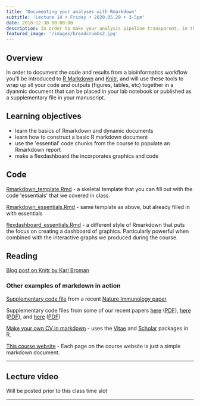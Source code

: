```yaml
---
title: 'Documenting your analyses with Rmarkdown'
subtitle: 'Lecture 14 • Friday • 2020.05.29 • 3-5pm'
date: 2018-12-30 00:00:00
description: In order to make your analysis pipeline transparent, in this class you'll use Rmarkdown and Knitr to wrap up all your code and outputs together in a dynamic document that can be placed in your lab notebook or published as a supplementary file in your manuscript.
featured_image: '/images/breadcrumbs2.jpg'
---
```


## Overview

In order to document the code and results from a bioinformatics workflow you'll be introduced to [R Markdown](http://rmarkdown.rstudio.com/) and [Knitr](http://yihui.name/knitr/), and will use these tools to wrap up all your code and outputs (figures, tables, etc) together in a dyanmic document that can be placed in your lab notebook or published as a supplementary file in your manuscript.

## Learning objectives

* learn the basics of Rmarkdown and dynamic documents
* learn how to construct a basic R markdown document
* use the 'essential' code chunks from the course to populate an Rmarkdown report
* make a flexdashboard the incorporates graphics and code

## Code

[Rmarkdown_template.Rmd](http://DIYtranscriptomics.github.io/Code/files/Rmarkdown_template.Rmd) - a skeletal template that you can fill out with the code 'essentials' that we covered in class.

[Rmarkdown_essentials.Rmd](http://DIYtranscriptomics.github.io/Code/files/Rmarkdown_essentials.Rmd) - same template as above, but already filled in with essentials

[flexdashboard_essentials.Rmd](http://DIYtranscriptomics.github.io/Code/files/flexdashboard_essentials.Rmd) - a different style of Rmarkdown that puts the focus on creating a dashboard of graphics.  Particularly powerful when combined with the interactive graphs we produced during the course.

## Reading

[Blog post on Knitr by Karl Broman](http://kbroman.org/knitr_knutshell/) 


### Other examples of markdown in action

[Supplementary code file](http://DIYtranscriptomics.github.io/Reading/files/supplementaryCode.pdf) from a recent [Nature Immunology paper](http://DIYtranscriptomics.github.io/Reading/files/singleCellTranscriptome.pdf) 

Supplementary code files from some of our recent papers [here](http://journals.plos.org/plospathogens/article?id=10.1371/journal.ppat.1005347) ([PDF](http://DIYtranscriptomics.github.io/Reading/files/trichinella_markdown.pdf)), [here](https://www.nature.com/articles/s41564-019-0539-x) ([PDF](http://DIYtranscriptomics.github.io/Reading/files/crypto_markdown.pdf)), and [here](https://stm.sciencemag.org/content/11/519/eaax4204) ([PDF](http://DIYtranscriptomics.github.io/Reading/files/leish_markdown.pdf))

[Make your own CV in markdown](https://github.com/dpbisme/CV_rmarkdown) - uses the [Vitae](https://github.com/ropenscilabs/vitae) and [Scholar](https://cran.r-project.org/web/packages/scholar/vignettes/scholar.html) packages in R. 

[This course website](https://github.com/DIYtranscriptomics/DIYtranscriptomics.github.io) - Each page on the course website is just a simple markdown document. 

---

## Lecture video

Will be posted prior to this class time slot

---
